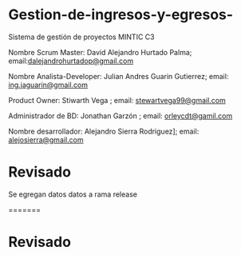 # Gestion-de-ingresos-y-egresos-
Sistema de gestión de proyectos MINTIC C3

Nombre Scrum Master: David Alejandro Hurtado Palma; email:dalejandrohurtadop@gmail.com

Nombre Analista-Developer: Julian Andres Guarin Gutierrez; email: ing.jaguarin@gmail.com 

Product Owner: Stiwarth Vega ; email: stewartvega99@gmail.com

Administrador de BD: Jonathan Garzón ; email: orleycdt@gamil.com

Nombre desarrollador: Alejandro Sierra Rodriguez]; email: alejosierra@gmail.com
 
# Revisado

 Se egregan datos  datos a rama release

=======

# Revisado

